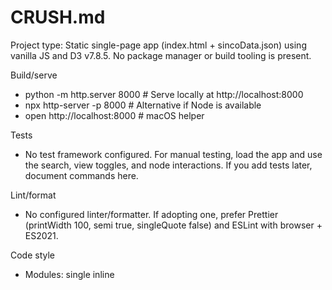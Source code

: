 # CRUSH.md

Project type: Static single-page app (index.html + sincoData.json) using vanilla JS and D3 v7.8.5. No package manager or build tooling is present.

Build/serve
- python -m http.server 8000  # Serve locally at http://localhost:8000
- npx http-server -p 8000     # Alternative if Node is available
- open http://localhost:8000  # macOS helper

Tests
- No test framework configured. For manual testing, load the app and use the search, view toggles, and node interactions. If you add tests later, document commands here.

Lint/format
- No configured linter/formatter. If adopting one, prefer Prettier (printWidth 100, semi true, singleQuote false) and ESLint with browser + ES2021.

Code style
- Modules: single inline <script> in index.html wrapped in an IIFE; keep code within that closure, avoid globals.
- Imports: use CDN for D3 only; do not add package.json unless project setup changes.
- Language: ES6+ only; prefer const/let; strict mode enabled.
- Types: JSDoc for complex objects (state, nodes) if adding new functions.
- Naming: camelCase for vars/functions, PascalCase for constructors, UPPER_SNAKE for constants.
- Functions: small, single-responsibility; group by sections used here (init, data processing, D3, rendering, events).
- Errors: catch fetch errors; show user-friendly message in #loader; never expose stack traces to UI.
- DOM access: cache selectors in DOM object; avoid repeated queries; update via fragments where possible.
- Performance: use debounce for input/resize; avoid unnecessary recalculations; reuse D3 selections.
- Formatting: 2-space indent; trailing commas where valid; template literals for HTML; avoid inline event handlers.
- Security: do not log secrets; sanitize any dynamic HTML; keep innerHTML usage constrained to known-safe content.

Cursor/Copilot rules
- No .cursor or Copilot instruction files present; if added, mirror key rules here.

Repo hygiene
- Add .crush directory to .gitignore; keep large data files out of version control unless necessary.

